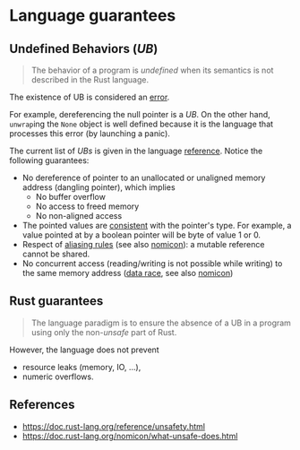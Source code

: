 # Language guarantees

## Undefined Behaviors (*UB*)

> The behavior of a program is *undefined* when its semantics is not described in the Rust language.

The existence of UB is considered an [error](https://doc.rust-lang.org/reference/behavior-considered-undefined.html#r-undefined.general).

For example, dereferencing the null pointer is a *UB*. On the other hand, `unwrap`ing the `None` object is well defined because it is the language that processes this error (by launching a panic).

The current list of *UBs* is given in the language [reference](https://doc.rust-lang.org/reference/behavior-considered-undefined.html). Notice the following guarantees:

* No dereference of pointer to an unallocated or unaligned memory address (dangling pointer), which implies
  * No buffer overflow
  * No access to freed memory
  * No non-aligned access
* The pointed values are [consistent](https://doc.rust-lang.org/reference/behavior-considered-undefined.html#r-undefined.invalid) with the pointer's type. For example, a value pointed at by a boolean pointer will be byte of value 1 or 0.
* Respect of [aliasing rules](https://doc.rust-lang.org/reference/behavior-considered-undefined.html#r-undefined.alias) (see also [nomicon](https://doc.rust-lang.org/nomicon/aliasing.html)): a mutable reference cannot be shared.
* No concurrent access (reading/writing is not possible while writing) to the same memory address ([data race](https://doc.rust-lang.org/reference/behavior-considered-undefined.html#r-undefined.race), see also [nomicon](https://doc.rust-lang.org/nomicon/races.html))

## Rust guarantees

> The language paradigm is to ensure the absence of a UB in a program using only the non-*unsafe* part of Rust.

However, the language does not prevent

* resource leaks (memory, IO, ...),
* numeric overflows.

## References

* https://doc.rust-lang.org/reference/unsafety.html
* https://doc.rust-lang.org/nomicon/what-unsafe-does.html

